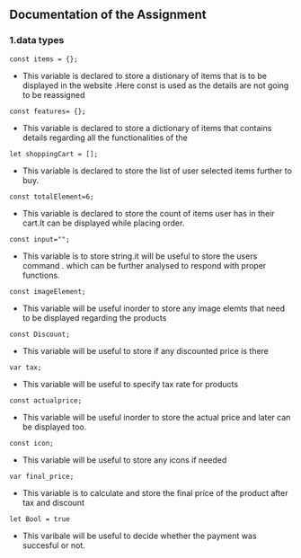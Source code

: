 ## Documentation of the Assignment

### **1.data types**


```const items = {};```

- This variable is declared to store a distionary of items that is to be displayed in the website .Here const is used as the details are not going to be reassigned

```const features= {};```

- This variable is declared to store a dictionary of items that contains details regarding all the functionalities of the 

```let shoppingCart = [];```

- This variable is declared to store the list of user selected items further to buy.

```const totalElement=6;```
 
- This variable is declared to store the count of items user has in their cart.It can be displayed while placing order.

```const input="";```

- This variable is to store string.it will be useful to store the users command . which can be further analysed to respond with proper functions.


```const imageElement;```

- This variable will be useful inorder to store any image elemts that need to be displayed regarding the products

```const Discount;```

- This variable will be useful to store if any discounted price is there

```var tax;```

- This variable will be useful to specify tax rate for products

```const actualprice;```

- This variable will be useful inorder to store the actual price and later can be displayed too.

```const icon;```

- This variable will be useful to store any icons if needed

```var final_price;```

- This variable is to calculate and store the final price of the product after tax and discount

```let Bool = true```

- This varibale will be useful to decide whether the payment was succesful or not.
